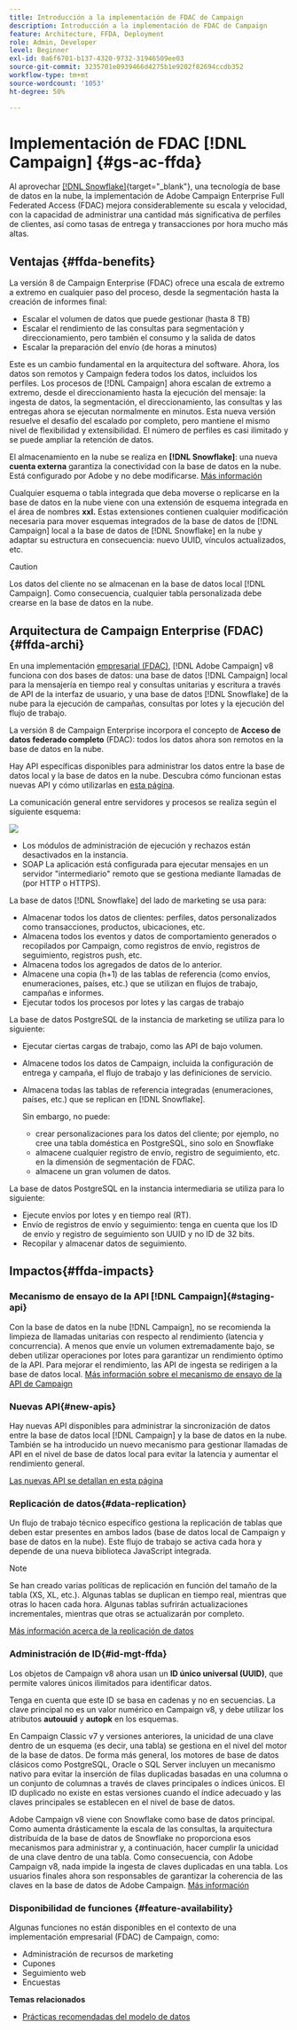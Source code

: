 ```yaml
---
title: Introducción a la implementación de FDAC de Campaign
description: Introducción a la implementación de FDAC de Campaign
feature: Architecture, FFDA, Deployment
role: Admin, Developer
level: Beginner
exl-id: 0a6f6701-b137-4320-9732-31946509ee03
source-git-commit: 3235701e0939466d4275b1e9202f82694ccdb352
workflow-type: tm+mt
source-wordcount: '1053'
ht-degree: 50%

---
```


# Implementación de FDAC [!DNL Campaign] {#gs-ac-ffda}

Al aprovechar [[!DNL Snowflake]](https://www.snowflake.com/){target="_blank"}, una tecnología de base de datos en la nube, la implementación de Adobe Campaign Enterprise Full Federated Access (FDAC) mejora considerablemente su escala y velocidad, con la capacidad de administrar una cantidad más significativa de perfiles de clientes, así como tasas de entrega y transacciones por hora mucho más altas.

## Ventajas {#ffda-benefits}

La versión 8 de Campaign Enterprise (FDAC) ofrece una escala de extremo a extremo en cualquier paso del proceso, desde la segmentación hasta la creación de informes final:

* Escalar el volumen de datos que puede gestionar (hasta 8 TB)
* Escalar el rendimiento de las consultas para segmentación y direccionamiento, pero también el consumo y la salida de datos
* Escalar la preparación del envío (de horas a minutos)

Este es un cambio fundamental en la arquitectura del software. Ahora, los datos son remotos y Campaign federa todos los datos, incluidos los perfiles. Los procesos de [!DNL Campaign] ahora escalan de extremo a extremo, desde el direccionamiento hasta la ejecución del mensaje: la ingesta de datos, la segmentación, el direccionamiento, las consultas y las entregas ahora se ejecutan normalmente en minutos. Esta nueva versión resuelve el desafío del escalado por completo, pero mantiene el mismo nivel de flexibilidad y extensibilidad. El número de perfiles es casi ilimitado y se puede ampliar la retención de datos.

El almacenamiento en la nube se realiza en **[!DNL Snowflake]**: una nueva **cuenta externa** garantiza la conectividad con la base de datos en la nube. Está configurado por Adobe y no debe modificarse. [Más información](../config/external-accounts.md)

Cualquier esquema o tabla integrada que deba moverse o replicarse en la base de datos en la nube viene con una extensión de esquema integrada en el área de nombres **xxl.** Estas extensiones contienen cualquier modificación necesaria para mover esquemas integrados de la base de datos de [!DNL Campaign] local a la base de datos de [!DNL Snowflake] en la nube y adaptar su estructura en consecuencia: nuevo UUID, vínculos actualizados, etc.

>[!CAUTION]
>
> Los datos del cliente no se almacenan en la base de datos local [!DNL Campaign]. Como consecuencia, cualquier tabla personalizada debe crearse en la base de datos en la nube.
>

## Arquitectura de Campaign Enterprise (FDAC){#ffda-archi}

En una implementación [empresarial (FDAC)](../architecture/enterprise-deployment.md), [!DNL Adobe Campaign] v8 funciona con dos bases de datos: una base de datos [!DNL Campaign] local para la mensajería en tiempo real y consultas unitarias y escritura a través de API de la interfaz de usuario, y una base de datos [!DNL Snowflake] de la nube para la ejecución de campañas, consultas por lotes y la ejecución del flujo de trabajo.

La versión 8 de Campaign Enterprise incorpora el concepto de **Acceso de datos federado completo** (FDAC): todos los datos ahora son remotos en la base de datos en la nube.

Hay API específicas disponibles para administrar los datos entre la base de datos local y la base de datos en la nube. Descubra cómo funcionan estas nuevas API y cómo utilizarlas en [esta página](new-apis.md).

La comunicación general entre servidores y procesos se realiza según el siguiente esquema:

![](assets/architecture.png)

* Los módulos de administración de ejecución y rechazos están desactivados en la instancia.
* SOAP La aplicación está configurada para ejecutar mensajes en un servidor &quot;intermediario&quot; remoto que se gestiona mediante llamadas de (por HTTP o HTTPS).

La base de datos [!DNL Snowflake] del lado de marketing se usa para:

* Almacenar todos los datos de clientes: perfiles, datos personalizados como transacciones, productos, ubicaciones, etc.
* Almacena todos los eventos y datos de comportamiento generados o recopilados por Campaign, como registros de envío, registros de seguimiento, registros push, etc.
* Almacena todos los agregados de datos de lo anterior.
* Almacene una copia (h+1) de las tablas de referencia (como envíos, enumeraciones, países, etc.) que se utilizan en flujos de trabajo, campañas e informes.
* Ejecutar todos los procesos por lotes y las cargas de trabajo


La base de datos PostgreSQL de la instancia de marketing se utiliza para lo siguiente:

* Ejecutar ciertas cargas de trabajo, como las API de bajo volumen.
* Almacene todos los datos de Campaign, incluida la configuración de entrega y campaña, el flujo de trabajo y las definiciones de servicio.
* Almacena todas las tablas de referencia integradas (enumeraciones, países, etc.) que se replican en [!DNL Snowflake].

  Sin embargo, no puede:
   * crear personalizaciones para los datos del cliente; por ejemplo, no cree una tabla doméstica en PostgreSQL, sino solo en Snowflake
   * almacene cualquier registro de envío, registro de seguimiento, etc. en la dimensión de segmentación de FDAC.
   * almacene un gran volumen de datos.


La base de datos PostgreSQL en la instancia intermediaria se utiliza para lo siguiente:

* Ejecute envíos por lotes y en tiempo real (RT).
* Envío de registros de envío y seguimiento: tenga en cuenta que los ID de envío y registro de seguimiento son UUID y no ID de 32 bits.
* Recopilar y almacenar datos de seguimiento.


## Impactos{#ffda-impacts}

### Mecanismo de ensayo de la API [!DNL Campaign]{#staging-api}

Con la base de datos en la nube [!DNL Campaign], no se recomienda la limpieza de llamadas unitarias con respecto al rendimiento (latencia y concurrencia). A menos que envíe un volumen extremadamente bajo, se deben utilizar operaciones por lotes para garantizar un rendimiento óptimo de la API. Para mejorar el rendimiento, las API de ingesta se redirigen a la base de datos local. [Más información sobre el mecanismo de ensayo de la API de Campaign](staging.md)

### Nuevas API{#new-apis}

Hay nuevas API disponibles para administrar la sincronización de datos entre la base de datos local [!DNL Campaign] y la base de datos en la nube. También se ha introducido un nuevo mecanismo para gestionar llamadas de API en el nivel de base de datos local para evitar la latencia y aumentar el rendimiento general.

[Las nuevas API se detallan en esta página](new-apis.md)


### Replicación de datos{#data-replication}

Un flujo de trabajo técnico específico gestiona la replicación de tablas que deben estar presentes en ambos lados (base de datos local de Campaign y base de datos en la nube). Este flujo de trabajo se activa cada hora y depende de una nueva biblioteca JavaScript integrada.

>[!NOTE]
>
> Se han creado varias políticas de replicación en función del tamaño de la tabla (XS, XL, etc.).
> Algunas tablas se duplican en tiempo real, mientras que otras lo hacen cada hora. Algunas tablas sufrirán actualizaciones incrementales, mientras que otras se actualizarán por completo.
>

[Más información acerca de la replicación de datos](replication.md)

### Administración de ID{#id-mgt-ffda}

Los objetos de Campaign v8 ahora usan un **ID único universal (UUID)**, que permite valores únicos ilimitados para identificar datos.

Tenga en cuenta que este ID se basa en cadenas y no en secuencias. La clave principal no es un valor numérico en Campaign v8, y debe utilizar los atributos **autouuid** y **autopk** en los esquemas.

En Campaign Classic v7 y versiones anteriores, la unicidad de una clave dentro de un esquema (es decir, una tabla) se gestiona en el nivel del motor de la base de datos. De forma más general, los motores de base de datos clásicos como PostgreSQL, Oracle o SQL Server incluyen un mecanismo nativo para evitar la inserción de filas duplicadas basadas en una columna o un conjunto de columnas a través de claves principales o índices únicos. El ID duplicado no existe en estas versiones cuando el índice adecuado y las claves principales se establecen en el nivel de base de datos.

Adobe Campaign v8 viene con Snowflake como base de datos principal. Como aumenta drásticamente la escala de las consultas, la arquitectura distribuida de la base de datos de Snowflake no proporciona esos mecanismos para administrar y, a continuación, hacer cumplir la unicidad de una clave dentro de una tabla. Como consecuencia, con Adobe Campaign v8, nada impide la ingesta de claves duplicadas en una tabla. Los usuarios finales ahora son responsables de garantizar la coherencia de las claves en la base de datos de Adobe Campaign. [Más información](keys.md)

### Disponibilidad de funciones {#feature-availability}

Algunas funciones no están disponibles en el contexto de una implementación empresarial (FDAC) de Campaign, como:

* Administración de recursos de marketing
* Cupones
* Seguimiento web
* Encuestas


**Temas relacionados**

* [Prácticas recomendadas del modelo de datos](../dev/datamodel-best-practices.md)
